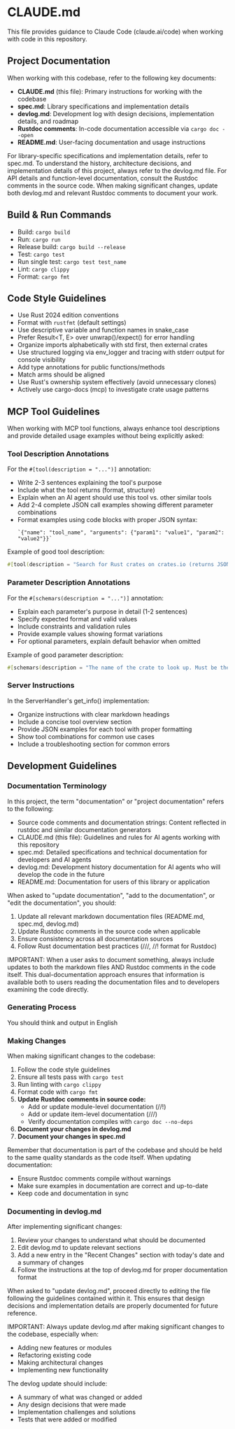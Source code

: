 # CLAUDE.md

This file provides guidance to Claude Code (claude.ai/code) when working with code in this repository.

## Project Documentation

When working with this codebase, refer to the following key documents:

- **CLAUDE.md** (this file): Primary instructions for working with the codebase
- **spec.md**: Library specifications and implementation details
- **devlog.md**: Development log with design decisions, implementation details, and roadmap
- **Rustdoc comments**: In-code documentation accessible via `cargo doc --open`
- **README.md**: User-facing documentation and usage instructions

For library-specific specifications and implementation details, refer to spec.md.
To understand the history, architecture decisions, and implementation details of this project, always refer to the devlog.md file.
For API details and function-level documentation, consult the Rustdoc comments in the source code.
When making significant changes, update both devlog.md and relevant Rustdoc comments to document your work.

## Build & Run Commands

- Build: `cargo build`
- Run: `cargo run`
- Release build: `cargo build --release`
- Test: `cargo test`
- Run single test: `cargo test test_name`
- Lint: `cargo clippy`
- Format: `cargo fmt`

## Code Style Guidelines

- Use Rust 2024 edition conventions
- Format with `rustfmt` (default settings)
- Use descriptive variable and function names in snake_case
- Prefer Result<T, E> over unwrap()/expect() for error handling
- Organize imports alphabetically with std first, then external crates
- Use structured logging via env_logger and tracing with stderr output for console visibility
- Add type annotations for public functions/methods
- Match arms should be aligned
- Use Rust's ownership system effectively (avoid unnecessary clones)
- Actively use cargo-docs (mcp) to investigate crate usage patterns

## MCP Tool Guidelines

When working with MCP tool functions, always enhance tool descriptions and provide detailed usage examples without being explicitly asked:

### Tool Description Annotations

For the `#[tool(description = "...")]` annotation:

- Write 2-3 sentences explaining the tool's purpose
- Include what the tool returns (format, structure)
- Explain when an AI agent should use this tool vs. other similar tools
- Add 2-4 complete JSON call examples showing different parameter combinations
- Format examples using code blocks with proper JSON syntax:
  ```
  `{"name": "tool_name", "arguments": {"param1": "value1", "param2": "value2"}}`
  ```

Example of good tool description:

```rust
#[tool(description = "Search for Rust crates on crates.io (returns JSON or markdown). This tool helps you discover relevant Rust libraries by searching the official registry. Use this when you need to find crates for specific functionality or alternatives to known crates. Example usage: `{\"name\": \"search_crates\", \"arguments\": {\"query\": \"http client\"}}`. With limit: `{\"name\": \"search_crates\", \"arguments\": {\"query\": \"json serialization\", \"limit\": 20}}`. For specific features: `{\"name\": \"search_crates\", \"arguments\": {\"query\": \"async database\", \"limit\": 5}}`")]
```

### Parameter Description Annotations

For the `#[schemars(description = "...")]` annotation:

- Explain each parameter's purpose in detail (1-2 sentences)
- Specify expected format and valid values
- Include constraints and validation rules
- Provide example values showing format variations
- For optional parameters, explain default behavior when omitted

Example of good parameter description:

```rust
#[schemars(description = "The name of the crate to look up. Must be the exact crate name as published on crates.io (e.g., 'serde', 'tokio', 'reqwest'). This parameter is case-sensitive and must match exactly how the crate is published. For standard library types, use 'std' as the crate name.")]
```

### Server Instructions

In the ServerHandler's get_info() implementation:

- Organize instructions with clear markdown headings
- Include a concise tool overview section
- Provide JSON examples for each tool with proper formatting
- Show tool combinations for common use cases
- Include a troubleshooting section for common errors

## Development Guidelines

### Documentation Terminology

In this project, the term "documentation" or "project documentation" refers to the following:

- Source code comments and documentation strings: Content reflected in rustdoc and similar documentation generators
- CLAUDE.md (this file): Guidelines and rules for AI agents working with this repository
- spec.md: Detailed specifications and technical documentation for developers and AI agents
- devlog.md: Development history documentation for AI agents who will develop the code in the future
- README.md: Documentation for users of this library or application

When asked to "update documentation", "add to the documentation", or "edit the documentation", you should:

1. Update all relevant markdown documentation files (README.md, spec.md, devlog.md)
2. Update Rustdoc comments in the source code when applicable
3. Ensure consistency across all documentation sources
4. Follow Rust documentation best practices (///, //! format for Rustdoc)

IMPORTANT: When a user asks to document something, always include updates to both the markdown files AND Rustdoc comments in the code itself. This dual-documentation approach ensures that information is available both to users reading the documentation files and to developers examining the code directly.

### Generating Process

You should think and output in English

### Making Changes

When making significant changes to the codebase:

1. Follow the code style guidelines
2. Ensure all tests pass with `cargo test`
3. Run linting with `cargo clippy` 
4. Format code with `cargo fmt`
5. **Update Rustdoc comments in source code:**
   - Add or update module-level documentation (//!)
   - Add or update item-level documentation (///)
   - Verify documentation compiles with `cargo doc --no-deps`
6. **Document your changes in devlog.md**
7. **Document your changes in spec.md**

Remember that documentation is part of the codebase and should be held to the same quality standards as the code itself. When updating documentation:
- Ensure Rustdoc comments compile without warnings
- Make sure examples in documentation are correct and up-to-date
- Keep code and documentation in sync

### Documenting in devlog.md

After implementing significant changes:

1. Review your changes to understand what should be documented
2. Edit devlog.md to update relevant sections
3. Add a new entry in the "Recent Changes" section with today's date and a summary of changes
4. Follow the instructions at the top of devlog.md for proper documentation format

When asked to "update devlog.md", proceed directly to editing the file following the guidelines contained within it. This ensures that design decisions and implementation details are properly documented for future reference.

IMPORTANT: Always update devlog.md after making significant changes to the codebase, especially when:

- Adding new features or modules
- Refactoring existing code
- Making architectural changes
- Implementing new functionality

The devlog update should include:

- A summary of what was changed or added
- Any design decisions that were made
- Implementation challenges and solutions
- Tests that were added or modified
